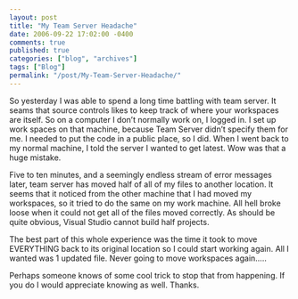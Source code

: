 ```yaml
---
layout: post
title: "My Team Server Headache"
date: 2006-09-22 17:02:00 -0400
comments: true
published: true
categories: ["blog", "archives"]
tags: ["Blog"]
permalink: "/post/My-Team-Server-Headache/"
---
```

<!-- more -->



<p>So yesterday I was able to spend a long time battling with team server. It seams that source controls likes to keep track of where your workspaces are itself. So on a computer I don&rsquo;t normally work on, I logged in. I set up work spaces on that machine, because Team Server didn&rsquo;t specify them for me. I needed to put the code in a public place, so I did. When I went back to my normal machine, I told the server I wanted to get latest. Wow was that a huge mistake.</p>
<p>Five to ten minutes, and a seemingly endless stream of error messages later, team server has moved half of all of my files to another location. It seems that it noticed from the other machine that I had moved my workspaces, so it tried to do the same on my work machine. All hell broke loose when it could not get all of the files moved correctly. As should be quite obvious, Visual Studio cannot build half projects.</p>
<p>The best part of this whole experience was the time it took to move EVERYTHING back to its original location so I could start working again. All I wanted was&nbsp;1 updated file. Never going to move workspaces again&hellip;..</p>
<p>Perhaps someone knows of some cool trick to stop that from happening. If you do I would appreciate knowing as well. Thanks.</p>
